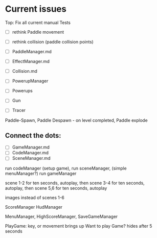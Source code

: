 # Current issues

Top: Fix all current manual Tests

- [ ] rethink Paddle movement
- [ ] rethink collision (paddle collision points)

- [ ] PaddleManager.md
- [ ] EffectManager.md
- [ ] Collision.md
- [ ] PowerupManager
- [ ] Powerups
- [ ] Gun
- [ ] Tracer

Paddle-Spawn, Paddle Despawn - on level completed, Paddle explode

## Connect the dots:

- [ ] GameManager.md
- [ ] CodeManager.md
- [ ] SceneManager.md

run codeManager (setup game), run sceneManager, (simple menuManager?) run gameManager

scene 1-2 for ten seconds, autoplay, then scene 3-4 for ten seconds, autoplay, then scene 5,6 for ten seconds, autoplay

images instead of scenes 1-6

ScoreManager
HudManager

MenuManager, HighScoreManager, SaveGameManager

PlayGame: key, or movement brings up Want to play Game? hides after 5 seconds
